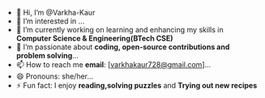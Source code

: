 - 👋 Hi, I’m @Varkha-Kaur
- 👀 I’m interested in ...
- 🌱 I’m currently working on learning and enhancing my skills in **Computer Science & Engineering(BTech CSE)**
- 💞️ I’m passionate about **coding, open-source contributions and problem solving**...
- 📫 How to reach me **email**: [varkhakaur728@gmail.com]...
- 😄 Pronouns: she/her...
- ⚡ Fun fact: I enjoy **reading,solving puzzles** and **Trying out new recipes**

<!---
Varkha-Kaur/Varkha-Kaur is a ✨ special ✨ repository because its `README.md` (this file) appears on your GitHub profile.
You can click the Preview link to take a look at your changes.
--->
